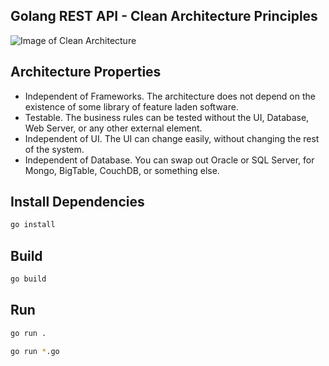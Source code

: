 ## Golang REST API - Clean Architecture Principles

![Image of Clean Architecture](https://blog.cleancoder.com/uncle-bob/images/2012-08-13-the-clean-architecture/CleanArchitecture.jpg)

## Architecture Properties

- Independent of Frameworks. The architecture does not depend on the existence of some library of feature laden software.
- Testable. The business rules can be tested without the UI, Database, Web Server, or any other external element.
- Independent of UI. The UI can change easily, without changing the rest of the system.
- Independent of Database. You can swap out Oracle or SQL Server, for Mongo, BigTable, CouchDB, or something else. 

## Install Dependencies
```bash
go install
```

## Build
```bash
go build
```

## Run
```bash
go run .
```

```bash
go run *.go
```
